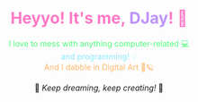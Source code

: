 
<h1 align="center" style="color:#ff79c6;">Heyyo! It's me, <span style="color:#bd93f9;">DJay</span>! 🚀</h1>  

<p align="center">
  <span style="color:#50fa7b;">I love to mess with anything computer-related 💻</span> <br>
  <span style="color:#8be9fd;">and programming! 💡</span> <br>
  <span style="color:#ffb86c;">And I dabble in Digital Art 🎨🪐</span>  
</p>

<p align="center">
  🌟 <i>Keep dreaming, keep creating!</i> 🌠  
</p>


<!--
**DJDlauzy/DJDlauzy** is a ✨ _special_ ✨ repository because its `README.md` (this file) appears on your GitHub profile.

Here are some ideas to get you started:

- 🔭 I’m currently working on ...
- 🌱 I’m currently learning ...
- 👯 I’m looking to collaborate on ...
- 🤔 I’m looking for help with ...
- 💬 Ask me about ...
- 📫 How to reach me: ...
- 😄 Pronouns: ...
- ⚡ Fun fact: ...
-->
